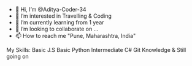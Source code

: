 - 👋 Hi, I’m @Aditya-Coder-34
- 👀 I’m interested in Travelling & Coding
- 🌱 I’m currently learning from 1 year
- 💞️ I’m looking to collaborate on ...
- 📫 How to reach me "Pune, Maharashtra, India"

My Skills:
Basic J.S
Basic Python
Intermediate C#
Git Knowledge
& Still going on

<!---
Aditya-Coder-34/Aditya-Coder-34 is a ✨ special ✨ repository because its `README.md` (this file) appears on your GitHub profile.
You can click the Preview link to take a look at your changes.
--->
